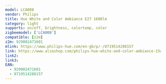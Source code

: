 ```yaml
---
model: LCA008
vendor: Philips
title: Hue White and Color Ambiance E27 1600lm
category: light
supports: on/off, brightness, colortemp, color
zigbeemodel: ['LCA008']
compatible: [z2m]
z2m: 929002471601
mlink: https://www.philips-hue.com/en-gb/p/-/8719514288157
link: https://www.alzashop.com/philips-hue-white-and-color-ambiance-15w-1600-e27-d6731025.htm
link2: 
link3: 
EAN: 
  - 929002471601
  - 8719514288157
---
```

